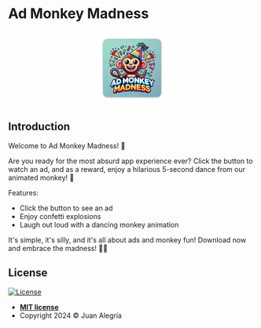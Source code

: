 # Ad Monkey Madness

<p align="center">
    <img src="assets/logo.png" alt="Logo" width="150"/>
</p>

## Introduction

Welcome to Ad Monkey Madness! 🎉

Are you ready for the most absurd app experience ever? Click the button to watch an ad, and as a reward, enjoy a hilarious 5-second dance from our animated monkey! 🎊

Features:
- Click the button to see an ad
- Enjoy confetti explosions
- Laugh out loud with a dancing monkey animation

It's simple, it's silly, and it's all about ads and monkey fun! Download now and embrace the madness! 🐒🎉

## License

[![License](http://img.shields.io/:license-mit-blue.svg?style=flat-square)](http://badges.mit-license.org)

- **[MIT license](LICENSE)**
- Copyright 2024 © Juan Alegría
